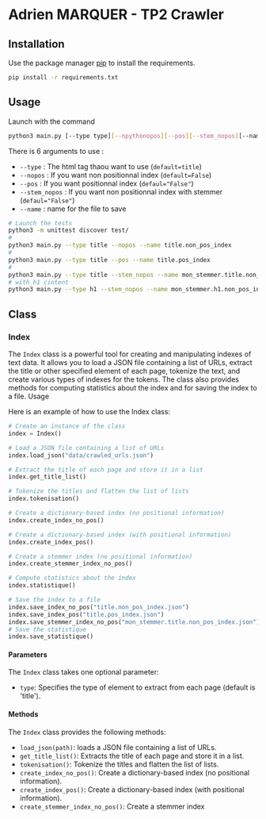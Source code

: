 # Adrien MARQUER - TP2 Crawler


## Installation

Use the package manager [pip](https://pip.pypa.io/en/stable/) to install the requirements.

```bash
pip install -r requirements.txt
```

## Usage

Launch with the command 
```bash
python3 main.py [--type type][--npythonopos][--pos][--stem_nopos][--name name]
```

There is 6 arguments to use :

- `--type` : The html tag thaou want to use (`default=title`)
- `--nopos` : If you want non positionnal index (`default=False`)
- `--pos` : If you want positionnal index (`defaul="False"`)
- `--stem_nopos` : If you want non positionnal index with stemmer (`defaul="False"`)
- `--name` : name for the file to save




```bash
# Launch the tests 
python3 -m unittest discover test/
#
python3 main.py --type title --nopos --name title.non_pos_index
#
python3 main.py --type title --pos --name title.pos_index
#
python3 main.py --type title --stem_nopos --name mon_stemmer.title.non_pos_index
# with h1 cintent
python3 main.py --type h1 --stem_nopos --name mon_stemmer.h1.non_pos_index

```


## Class

### Index

The `Index` class is a powerful tool for creating and manipulating indexes of text data. It allows you to load a JSON file containing a list of URLs, extract the title or other specified element of each page, tokenize the text, and create various types of indexes for the tokens. The class also provides methods for computing statistics about the index and for saving the index to a file.
Usage

Here is an example of how to use the Index class:
```Python
# Create an instance of the class
index = Index()

# Load a JSON file containing a list of URLs
index.load_json("data/crawled_urls.json")

# Extract the title of each page and store it in a list
index.get_title_list()

# Tokenize the titles and flatten the list of lists
index.tokenisation()

# Create a dictionary-based index (no positional information)
index.create_index_no_pos()

# Create a dictionary-based index (with positional information)
index.create_index_pos()

# Create a stemmer index (no positional information)
index.create_stemmer_index_no_pos()

# Compute statistics about the index
index.statistique()

# Save the index to a file
index.save_index_no_pos("title.non_pos_index.json")
index.save_index_pos("title.pos_index.json")
index.save_stemmer_index_no_pos("mon_stemmer.title.non_pos_index.json")
# Save the statistique
index.save_statistique()
```

#### Parameters

The `Index` class takes one optional parameter:

+ `type`: Specifies the type of element to extract from each page (default is 'title').

#### Methods

The `Index` class provides the following methods:

+ `load_json(path)`: loads a JSON file containing a list of URLs.
+ `get_title_list()`: Extracts the title of each page and store it in a list.
+ `tokenisation()`: Tokenize the titles and flatten the list of lists.
+ `create_index_no_pos()`: Create a dictionary-based index (no positional information).
+ `create_index_pos()`: Create a dictionary-based index (with positional information).
+ `create_stemmer_index_no_pos()`: Create a stemmer index